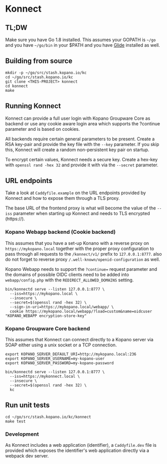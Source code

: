 # Konnect

## TL;DW

Make sure you have Go 1.8 installed. This assumes your GOPATH is `~/go` and
you have `~/go/bin` in your $PATH and you have [Glide](https://github.com/Masterminds/glide)
installed as well.

## Building from source

```
mkdir -p ~/go/src/stash.kopano.io/kc
cd ~/go/src/stash.kopano.io/kc
git clone <THIS-PROJECT> konnect
cd konnect
make
```

## Running Konnect

Konnect can provide a full user login with Kopano Groupware Core as backend or
use any cookie aware login area which supports the ?continue parameter and
is based on cookies.

All backends require certain general parameters to be present. Create a  RSA
key-pair and provide the key file with the `--key` parameter. If you skip this,
Konnect will create a random non-persistent key pair on startup.

To encrypt certain values, Konnect needs a secure key. Create a hex-key with
`openssl rand -hex 32` and provide it with via the `--secret` parameter.

## URL endpoints

Take a look at `Caddyfile.example` on the URL endpoints provided by Konnect and
how to expose them through a TLS proxy.

The base URL of the frontend proxy is what will become the value of the `--iss`
parameter when starting up Konnect and needs to TLS encrypted (https://).

### Kopano Webapp backend (Cookie backend)

This assumes that you have a set-up Konano with a reverse proxy on
`https://mykopano.local` together with the proper proxy configuration to
pass through all requests to the `/konnect/v1/` prefix to `127.0.0.1:8777`. also
do not forget to reverse proxy `/.well-known/openid-configuration` as well.

Kopano Webapp needs to support the `?continue=` request parameter and the domains
of possible OIDC clients need to be added into `webapp/config.php` with the
`REDIRECT_ALLOWED_DOMAINS` setting.

```
bin/konnectd serve --listen 127.0.0.1:8777 \
  --iss=https://mykopano.local \
  --insecure \
  --secret=$(openssl rand -hex 32) \
  --sign-in-uri=https://mykopano.local/webapp/ \
  cookie https://mykopano.local/webapp/?load=custom&name=oidcuser "KOPANO_WEBAPP encryption-store-key"
```

### Kopano Groupware Core backend

This assumes that Konnect can connect directly to a Kopano server via SOAP
either using a unix socket or a TCP connection.

```
export KOPANO_SERVER_DEFAULT_URI=http://mykopano.local:236
export KOPANO_SERVER_USERNAME=my-kopano-user
export KOPANO_SERVER_PASSWORD=my-kopano-password

bin/konnectd serve --listen 127.0.0.1:8777 \
  --iss=https://mykonnect.local \
  --insecure \
  --secret=$(openssl rand -hex 32) \
  kc
```

## Run unit tests

```
cd ~/go/src/stash.kopano.io/kc/konnect
make test
```

### Development

As Konnect includes a web application (identifier), a `Caddyfile.dev` file is
provided which exposes the identifier's web application directly via a
webpack dev server.
